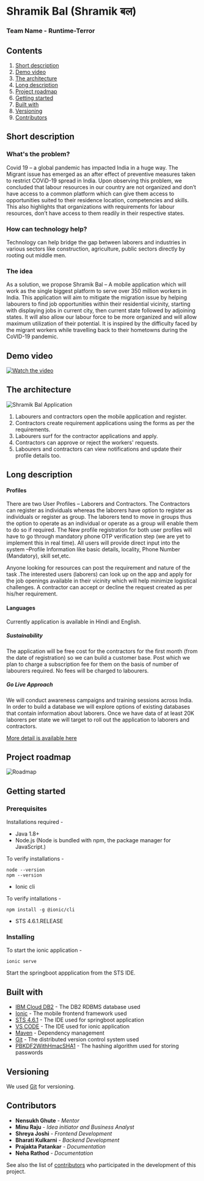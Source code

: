 # Shramik Bal (Shramik बल)
### Team Name - Runtime-Terror 
## Contents

1. [Short description](#short-description)
1. [Demo video](#demo-video)
1. [The architecture](#the-architecture)
1. [Long description](#long-description)
1. [Project roadmap](#project-roadmap)
1. [Getting started](#getting-started)
1. [Built with](#built-with)
1. [Versioning](#versioning)
1. [Contributors](#contributors)

## Short description

### What's the problem?

Covid 19 – a global pandemic has impacted India in a huge way. The Migrant issue has emerged as an after effect of preventive measures taken to restrict COViD-19 spread in India. Upon observing this problem, we concluded that labour resources in our country are not organized and don’t have access to a common platform which can give them access to opportunities suited to their residence location, competencies and skills. This also highlights that organizations with requirements for labour resources, don’t have access to them readily in their respective states.

### How can technology help?

Technology can help bridge the gap between laborers and industries in various sectors like construction, agriculture, public sectors directly by rooting out middle men.

### The idea

As a solution, we propose Shramik Bal – A mobile application which will work as the single biggest platform to serve over 350 million workers in India. This application will aim to mitigate the migration issue by helping labourers to find job opportunities within their residential vicinity, starting with displaying jobs in current city, then current state followed by adjoining states. It will also allow our labour force to be more organized and will allow maximum utilization of their potential. It is inspired by the difficulty faced by the migrant workers while travelling back to their hometowns during the CoVID-19 pandemic.

## Demo video

[![Watch the video](https://github.com/bmk15897/Runtime-Terror-Shramik-Bal/blob/master/f53d86b3-4841-4087-b084-87718360387e_200x200.png)](https://drive.google.com/file/d/1wi2dgUrjuCnEtJ0Rz-RRRnFaaYZJLQGL/view?usp=sharing)

## The architecture

![Shramik Bal Application](https://github.com/bmk15897/Runtime-Terror-Shramik-Bal/blob/master/Runtime%20Terror_Shramik%20Bal_Architecture.JPG)

1. Labourers and contractors open the mobile application and register.
2. Contractors create requirement applications using the forms as per the requirements.
3. Labourers surf for the contractor applications and apply.
4. Contractors can approve or reject the workers' requests.
5. Labourers and contractors can view notifications and update their profile details too.

## Long description

#### Profiles 
There are two User Profiles – Laborers and Contractors. The Contractors can register as individuals whereas the laborers have option to register as individuals or register as group.  The laborers tend to move in groups thus the option to operate as an individual or operate as a group will enable them to do so if required. The New profile registration for both user profiles will have to go through mandatory phone OTP verification step (we are yet to implement this in real time). All users will provide direct input into the system –Profile Information like basic details, locality, Phone Number (Mandatory), skill set,etc.

Anyone looking for resources can post the requirement and nature of the task .The interested users (laborers) can look up on the app and apply for the job openings available in their vicinity which will help minimize logistical challenges. A contractor can accept or decline the request created as per his/her requirement.

#### Languages

Currently application is available in Hindi and English.

##### Sustainability

The application will be free cost for the contractors for the first month (from the date of registration) so we can build a customer base. Post which we plan to charge a subscription fee for them on the basis of number of labourers required. No fees will be charged to labourers.

##### Go Live Approach

We will conduct awareness campaigns and training sessions across India. In order to build a database we will explore options of existing databases that contain information about laborers. Once we have data of at least 20K laborers per state we will target to roll out the application to laborers and contractors.

[More detail is available here](https://github.com/bmk15897/Runtime-Terror-Shramik-Bal/blob/master/Hackathon-%20Runtime%20Terror%20(005)_Draft_5_mail_hackathon-final_doc.pdf)

## Project roadmap

![Roadmap](https://github.com/bmk15897/Runtime-Terror-Shramik-Bal/blob/master/Runtime%20Terror_Shramik%20Bal_Road%20Map.JPG)

## Getting started

### Prerequisites

Installations required - 

+ Java 1.8+
+ Node.js (Node is bundled with npm, the package manager for JavaScript.)

To verify installations - 
```
node --version
npm --version
```
+ Ionic cli 

To verify intallations -
```
npm install -g @ionic/cli
```
+ STS 4.6.1.RELEASE

### Installing

To start the ionic application - 

``` 
ionic serve
```

Start the springboot appplication from the STS IDE.

## Built with

* [IBM Cloud DB2](https://cloud.ibm.com/catalog/services/db2) - The DB2 RDBMS database used
* [Ionic](https://ionicframework.com/) - The mobile frontend framework used
* [STS 4.6.1](https://spring.io/tools) - The IDE used for springboot application
* [VS CODE](https://code.visualstudio.com/) - The IDE used for ionic application
* [Maven](https://maven.apache.org/) - Dependency management
* [Git](https://git-scm.com/) - The distributed version control system used
* [PBKDF2WithHmacSHA1](https://howtodoinjava.com/security/how-to-generate-secure-password-hash-md5-sha-pbkdf2-bcrypt-examples/) - The hashing algorithm used for storing passwords

## Versioning

We used [Git](https://git-scm.com/) for versioning.

## Contributors

* **Nensukh Ghute** - *Mentor*
* **Minu Raju** - *Idea initiator and Business Analyst*
* **Shreya Joshi** - *Frontend Development*
* **Bharati Kulkarni** - *Backend Development*
* **Prajakta Patankar** - *Documentation*
* **Neha Rathod** - *Documentation*


See also the list of [contributors](https://github.com/bmk15897/Runtime-Terror-Shramik-Bal/graphs/contributors) who participated in the development of this project.
